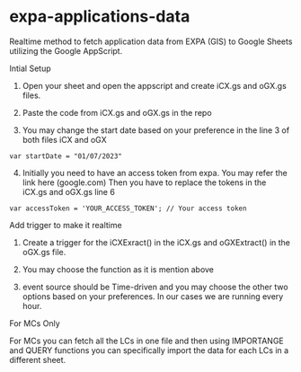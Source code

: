 # expa-applications-data
Realtime method to fetch application data from EXPA (GIS) to Google Sheets utilizing the Google AppScript.

Intial Setup

1. Open your sheet and open the appscript and create iCX.gs and oGX.gs files.

2. Paste the code from iCX.gs and oGX.gs in the repo

3. You may change the start date based on your preference in the line 3 of both files iCX and oGX
```
var startDate = "01/07/2023" 
```


4. Initially you need to have an access token from expa. You may refer the link here (google.com)
Then you have to replace the tokens in the iCX.gs and oGX.gs line 6
```
var accessToken = 'YOUR_ACCESS_TOKEN'; // Your access token
```

Add trigger to make it realtime

1. Create a trigger for the iCXExract() in the iCX.gs and oGXExtract() in the oGX.gs file.

2. You may choose the function as it is mention above

3. event source should be Time-driven and you may choose the other two options based on your preferences. In our cases we are running every hour.

For MCs Only

For MCs you can fetch all the LCs in one file and then using IMPORTANGE and QUERY functions you can specifically import the data for each LCs in a different sheet.
